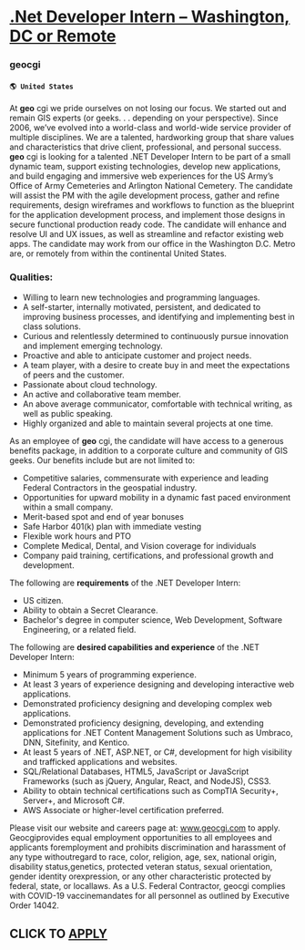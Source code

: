 # [.Net Developer Intern – Washington, DC or Remote](https://www.remotewlb.com/apply/net-developer-intern-washington-dc-or-remote)  
### geocgi  
#### `🌎 United States`  

At **geo** cgi we pride ourselves on not losing our focus. We started out and remain GIS experts (or geeks. . . depending on your perspective). Since 2006, we’ve evolved into a world-class and world-wide service provider of multiple disciplines. We are a talented, hardworking group that share values and characteristics that drive client, professional, and personal success. **geo** cgi is looking for a talented .NET Developer Intern to be part of a small dynamic team, support existing technologies, develop new applications, and build engaging and immersive web experiences for the US Army’s Office of Army Cemeteries and Arlington National Cemetery. The candidate will assist the PM with the agile development process, gather and refine requirements, design wireframes and workflows to function as the blueprint for the application development process, and implement those designs in secure functional production ready code. The candidate will enhance and resolve UI and UX issues, as well as
streamline and refactor existing web apps. The candidate may work from our office in the Washington D.C. Metro are, or remotely from within the continental United States.

### Qualities:

  * Willing to learn new technologies and programming languages. 
  * A self-starter, internally motivated, persistent, and dedicated to improving business processes, and identifying and implementing best in class solutions. 
  * Curious and relentlessly determined to continuously pursue innovation and implement emerging technology. 
  * Proactive and able to anticipate customer and project needs. 
  * A team player, with a desire to create buy in and meet the expectations of peers and the customer. 
  * Passionate about cloud technology. 
  * An active and collaborative team member. 
  * An above average communicator, comfortable with technical writing, as well as public speaking. 
  * Highly organized and able to maintain several projects at one time. 

As an employee of **geo** cgi, the candidate will have access to a generous benefits package, in addition to a corporate culture and community of GIS geeks. Our benefits include but are not limited to:

  * Competitive salaries, commensurate with experience and leading Federal Contractors in the geospatial industry. 
  * Opportunities for upward mobility in a dynamic fast paced environment within a small company. 
  * Merit-based spot and end of year bonuses 
  * Safe Harbor 401(k) plan with immediate vesting 
  * Flexible work hours and PTO 
  * Complete Medical, Dental, and Vision coverage for individuals 
  * Company paid training, certifications, and professional growth and development. 

The following are **requirements** of the .NET Developer Intern:

  * US citizen. 
  * Ability to obtain a Secret Clearance. 
  * Bachelor's degree in computer science, Web Development, Software Engineering, or a related field. 

The following are **desired capabilities and experience** of the .NET Developer Intern:

  * Minimum 5 years of programming experience. 
  * At least 3 years of experience designing and developing interactive web applications. 
  * Demonstrated proficiency designing and developing complex web applications. 
  * Demonstrated proficiency designing, developing, and extending applications for .NET Content Management Solutions such as Umbraco, DNN, Sitefinity, and Kentico. 
  * At least 5 years of .NET, ASP.NET, or C#, development for high visibility and trafficked applications and websites. 
  * SQL/Relational Databases, HTML5, JavaScript or JavaScript Frameworks (such as jQuery, Angular, React, and NodeJS), CSS3. 
  * Ability to obtain technical certifications such as CompTIA Security+, Server+, and Microsoft C#. 
  * AWS Associate or higher-level certification preferred. 

Please visit our website and careers page at: www.geocgi.com to apply. Geocgiprovides equal employment opportunities to all employees and applicants foremployment and prohibits discrimination and harassment of any type withoutregard to race, color, religion, age, sex, national origin, disability status,genetics, protected veteran status, sexual orientation, gender identity orexpression, or any other characteristic protected by federal, state, or locallaws. As a U.S. Federal Contractor, geocgi complies with COVID-19 vaccinemandates for all personnel as outlined by Executive Order 14042.

  
## CLICK TO [APPLY](https://www.remotewlb.com/apply/net-developer-intern-washington-dc-or-remote)

